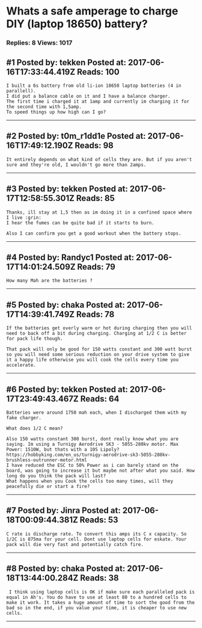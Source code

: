 # Whats a safe amperage to charge DIY (laptop 18650) battery?

### Replies: 8 Views: 1017

## \#1 Posted by: tekken Posted at: 2017-06-16T17:33:44.419Z Reads: 100

```
I built a 6s battery from old li-ion 18650 laptop batteries (4 in parallell).
I did put a balance cable on it and I have a balance charger.
The first time i charged it at 1amp and currently im charging it for the second time with 1,5amp.
To speed things up how high can I go?
```

---
## \#2 Posted by: t0m_r1dd1e Posted at: 2017-06-16T17:49:12.190Z Reads: 98

```
It entirely depends on what kind of cells they are. But if you aren't sure and they're old, I wouldn't go more than 2amps.
```

---
## \#3 Posted by: tekken Posted at: 2017-06-17T12:58:55.301Z Reads: 85

```
Thanks, ill stay at 1,5 then as im doing it in a confined space where I live :grin:
I hear the fumes can be quite bad if it starts to burn.

Also I can confirm you get a good workout when the battery stops.
```

---
## \#4 Posted by: Randyc1 Posted at: 2017-06-17T14:01:24.509Z Reads: 79

```
How many Mah are the batteries ?
```

---
## \#5 Posted by: chaka Posted at: 2017-06-17T14:39:41.749Z Reads: 78

```
If the batteries get overly warm or hot during charging then you will need to back off a bit during charging. Charging at 1/2 C is better for pack life though.

That pack will only be good for 150 watts constant and 300 watt burst so you will need some serious reduction on your drive system to give it a happy life otherwise you will cook the cells every time you accelerate.
```

---
## \#6 Posted by: tekken Posted at: 2017-06-17T23:49:43.467Z Reads: 64

```
Batteries were around 1750 mah each, when I discharged them with my fake charger.

What does 1/2 C mean?

Also 150 watts constant 300 burst, dont really know what you are saying. Im using a Turnigy Aerodrive SK3 - 5055-280kv motor. Max Power: 1510W, but thats with a 10S Lipoly?
https://hobbyking.com/en_us/turnigy-aerodrive-sk3-5055-280kv-brushless-outrunner-motor.html
I have reduced the ESC to 50% Power as i can barely stand on the board, was going to increase it but maybe not after what you said. How long do you think the pack will last?
What happens when you Cook the cells too many times, will they peacefully die or start a fire?
```

---
## \#7 Posted by: Jinra Posted at: 2017-06-18T00:09:44.381Z Reads: 53

```
C rate is discharge rate. To convert this amps its C x capacity. So 1/2C is 875ma for your cell. Dont use laptop cells for eskate. Your pack will die very fast and potentially catch fire.
```

---
## \#8 Posted by: chaka Posted at: 2017-06-18T13:44:00.284Z Reads: 38

```
 I think using laptop cells is OK if make sure each paralleled pack is equal in Ah's. You do have to use at least 80 to a hundred cells to make it work. It takes a huge amount of time to sort the good from the bad so in the end, if you value your time, it is cheaper to use new cells.
```

---

